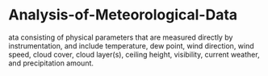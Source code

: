 # Analysis-of-Meteorological-Data
ata consisting of physical parameters that are measured directly by instrumentation, and include temperature, dew point, wind direction, wind speed, cloud cover, cloud layer(s), ceiling height, visibility, current weather, and precipitation amount.
